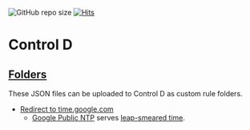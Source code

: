 ![GitHub repo size](https://img.shields.io/github/repo-size/jwds1178/Control-D) [![Hits](https://hits.seeyoufarm.com/api/count/incr/badge.svg?url=https%3A%2F%2Fgithub.com%2Fjwds1178%2FControl-D&count_bg=%23754400&title_bg=%235F5F5F&icon=awesomelists.svg&icon_color=%23E7E7E7&title=visitors&edge_flat=false)](https://github.com/jwds1178/Control-D)

# Control D
## [Folders](Folders/)
These JSON files can be uploaded to Control D as custom rule folders.
- [Redirect to time.google.com](Folders/Redirect-to-time.google.com.json)
  - [Google Public NTP](https://developers.google.com/time) serves [leap-smeared time](https://developers.google.com/time/smear).
